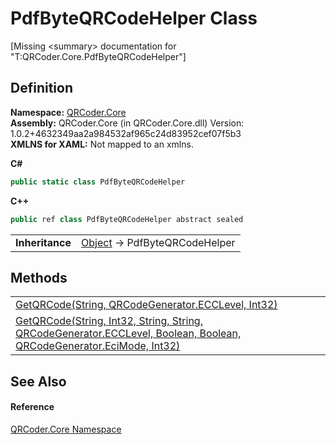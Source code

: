 # PdfByteQRCodeHelper Class


\[Missing &lt;summary&gt; documentation for "T:QRCoder.Core.PdfByteQRCodeHelper"\]



## Definition
**Namespace:** <a href="N_QRCoder_Core.md">QRCoder.Core</a>  
**Assembly:** QRCoder.Core (in QRCoder.Core.dll) Version: 1.0.2+4632349aa2a984532af965c24d83952cef07f5b3  
**XMLNS for XAML:** Not mapped to an xmlns.

**C#**
``` C#
public static class PdfByteQRCodeHelper
```
**C++**
``` C++
public ref class PdfByteQRCodeHelper abstract sealed
```

<table><tr><td><strong>Inheritance</strong></td><td><a href="https://learn.microsoft.com/dotnet/api/system.object" target="_blank" rel="noopener noreferrer">Object</a>  →  PdfByteQRCodeHelper</td></tr>
</table>



## Methods
<table>
<tr>
<td><a href="M_QRCoder_Core_PdfByteQRCodeHelper_GetQRCode.md">GetQRCode(String, QRCodeGenerator.ECCLevel, Int32)</a></td>
<td> </td></tr>
<tr>
<td><a href="M_QRCoder_Core_PdfByteQRCodeHelper_GetQRCode_1.md">GetQRCode(String, Int32, String, String, QRCodeGenerator.ECCLevel, Boolean, Boolean, QRCodeGenerator.EciMode, Int32)</a></td>
<td> </td></tr>
</table>

## See Also


#### Reference
<a href="N_QRCoder_Core.md">QRCoder.Core Namespace</a>  

